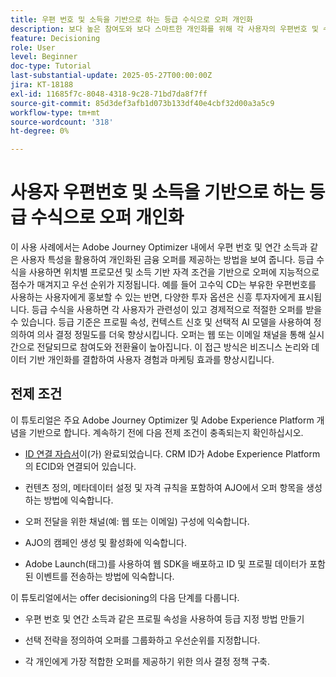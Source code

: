 ```yaml
---
title: 우편 번호 및 소득을 기반으로 하는 등급 수식으로 오퍼 개인화
description: 보다 높은 참여도와 보다 스마트한 개인화를 위해 각 사용자의 우편번호 및 수입 수준에 맞게 맞춤화된 가장 관련성이 높은 금융 오퍼를 동적으로 제공하려면 Adobe Journey Optimizer의 등급 공식을 사용하십시오.
feature: Decisioning
role: User
level: Beginner
doc-type: Tutorial
last-substantial-update: 2025-05-27T00:00:00Z
jira: KT-18188
exl-id: 11685f7c-8048-4318-9c28-71bd7da8f7ff
source-git-commit: 85d3def3afb1d073b133df40e4cbf32d00a3a5c9
workflow-type: tm+mt
source-wordcount: '318'
ht-degree: 0%

---
```


# 사용자 우편번호 및 소득을 기반으로 하는 등급 수식으로 오퍼 개인화

이 사용 사례에서는 Adobe Journey Optimizer 내에서 우편 번호 및 연간 소득과 같은 사용자 특성을 활용하여 개인화된 금융 오퍼를 제공하는 방법을 보여 줍니다. 등급 수식을 사용하면 위치별 프로모션 및 소득 기반 자격 조건을 기반으로 오퍼에 지능적으로 점수가 매겨지고 우선 순위가 지정됩니다. 예를 들어 고수익 CD는 부유한 우편번호를 사용하는 사용자에게 홍보할 수 있는 반면, 다양한 투자 옵션은 신흥 투자자에게 표시됩니다. 등급 수식을 사용하면 각 사용자가 관련성이 있고 경제적으로 적절한 오퍼를 받을 수 있습니다. 등급 기준은 프로필 속성, 컨텍스트 신호 및 선택적 AI 모델을 사용하여 정의하여 의사 결정 정밀도를 더욱 향상시킵니다. 오퍼는 웹 또는 이메일 채널을 통해 실시간으로 전달되므로 참여도와 전환율이 높아집니다. 이 접근 방식은 비즈니스 논리와 데이터 기반 개인화를 결합하여 사용자 경험과 마케팅 효과를 향상시킵니다.

## 전제 조건

이 튜토리얼은 주요 Adobe Journey Optimizer 및 Adobe Experience Platform 개념을 기반으로 합니다. 계속하기 전에 다음 전제 조건이 충족되는지 확인하십시오.

* [ID 연결 자습서](https://experienceleague.adobe.com/ko/docs/journey-optimizer-learn/tutorial-on-identity-stitching-in-aep/introduction)이(가) 완료되었습니다. CRM ID가 Adobe Experience Platform의 ECID와 연결되어 있습니다.

* 컨텐츠 정의, 메타데이터 설정 및 자격 규칙을 포함하여 AJO에서 오퍼 항목을 생성하는 방법에 익숙합니다.

* 오퍼 전달을 위한 채널(예: 웹 또는 이메일) 구성에 익숙합니다.

* AJO의 캠페인 생성 및 활성화에 익숙합니다.

* Adobe Launch(태그)를 사용하여 웹 SDK을 배포하고 ID 및 프로필 데이터가 포함된 이벤트를 전송하는 방법에 익숙합니다.

이 튜토리얼에서는 offer decisioning의 다음 단계를 다룹니다.

* 우편 번호 및 연간 소득과 같은 프로필 속성을 사용하여 등급 지정 방법 만들기

* 선택 전략을 정의하여 오퍼를 그룹화하고 우선순위를 지정합니다.

* 각 개인에게 가장 적합한 오퍼를 제공하기 위한 의사 결정 정책 구축.
